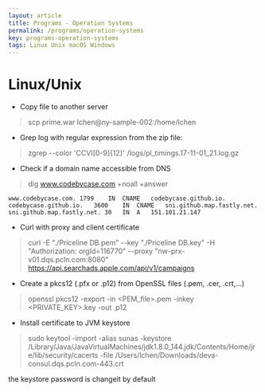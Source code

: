 ```yaml
---
layout: article
title: Programs - Operation Systems
permalink: /programs/operation-systems
key: programs-operation-systems
tags: Linux Unix macOS Windows
---
```


# Linux/Unix

- Copy file to another server

> scp prime.war lchen@ny-sample-002:/home/lchen

- Grep log with regular expression from the zip file:

> zgrep --color 'CCVI[0-9]\{12\}' /logs/pl_timings.17-11-01_21.log.gz

- Check if a domain name accessible from DNS

> dig www.codebycase.com +noall +answer

```
www.codebycase.com.	1799	IN	CNAME	codebycase.github.io.
codebycase.github.io.	3600	IN	CNAME	sni.github.map.fastly.net.
sni.github.map.fastly.net. 30	IN	A	151.101.21.147
```

- Curl with proxy and client certificate

> curl -E "./Priceline DB.pem" --key "./Priceline DB.key" -H "Authorization: orgId=116770"  --proxy "nw-prx-v01.dqs.pcln.com:8080" https://api.searchads.apple.com/api/v1/campaigns

- Create a pkcs12 (.pfx or .p12) from OpenSSL files (.pem, .cer, .crt,...)

>openssl pkcs12 -export -in <PEM_file>.pem -inkey <PRIVATE_KEY>.key -out <FILENAME>.p12

- Install certificate to JVM keystore

>sudo keytool -import -alias sunas -keystore /Library/Java/JavaVirtualMachines/jdk1.8.0_144.jdk/Contents/Home/jre/lib/security/cacerts -file /Users/lchen/Downloads/deva-consul.dqs.pcln.com-443.crt

the keystore password is changeit by default



